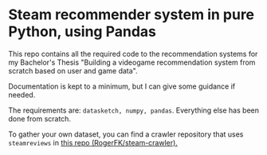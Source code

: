 # Steam recommender system in pure Python, using Pandas

This repo contains all the required code to the recommendation systems for my Bachelor's Thesis "Building a videogame recommendation system from scratch based on user and game data".

Documentation is kept to a minimum, but I can give some guidance if needed.

The requirements are: `datasketch, numpy, pandas`. Everything else has been done from scratch.

To gather your own dataset, you can find a crawler repository that uses `steamreviews` in [this repo (RogerFK/steam-crawler).](https://github.com/RogerFK/steam-crawler)
